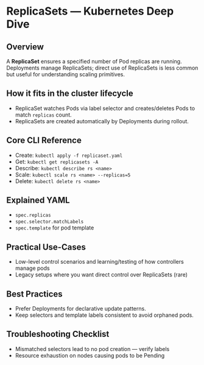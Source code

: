 # ReplicaSets — Kubernetes Deep Dive

## Overview
A **ReplicaSet** ensures a specified number of Pod replicas are running. Deployments manage ReplicaSets; direct use of ReplicaSets is less common but useful for understanding scaling primitives.

## How it fits in the cluster lifecycle
- ReplicaSet watches Pods via label selector and creates/deletes Pods to match `replicas` count.
- ReplicaSets are created automatically by Deployments during rollout.

## Core CLI Reference
- Create: `kubectl apply -f replicaset.yaml`
- Get: `kubectl get replicasets -A`
- Describe: `kubectl describe rs <name>`
- Scale: `kubectl scale rs <name> --replicas=5`
- Delete: `kubectl delete rs <name>`

## Explained YAML
- `spec.replicas`
- `spec.selector.matchLabels`
- `spec.template` for pod template

## Practical Use-Cases
- Low-level control scenarios and learning/testing of how controllers manage pods
- Legacy setups where you want direct control over ReplicaSets (rare)

## Best Practices
- Prefer Deployments for declarative update patterns.
- Keep selectors and template labels consistent to avoid orphaned pods.

## Troubleshooting Checklist
- Mismatched selectors lead to no pod creation — verify labels
- Resource exhaustion on nodes causing pods to be Pending